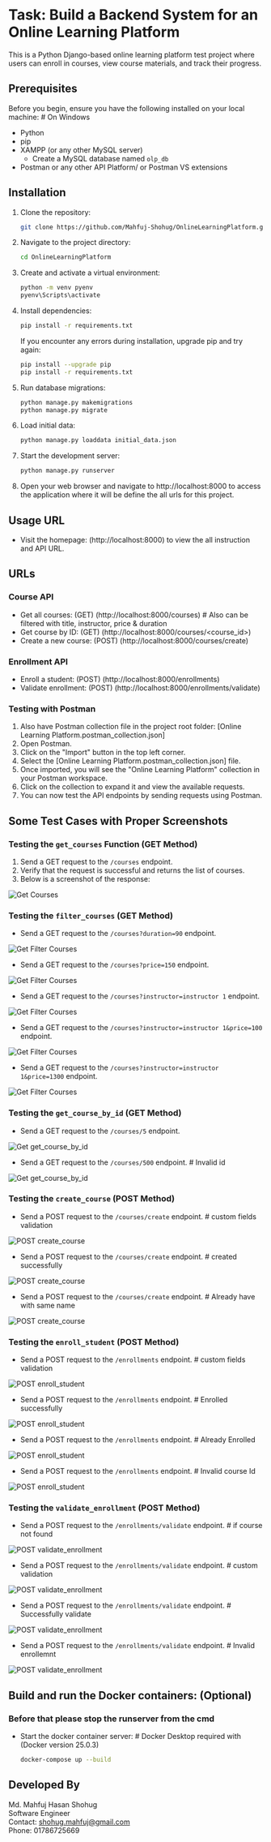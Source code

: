 # Task: Build a Backend System for an Online Learning Platform

This is a Python Django-based online learning platform test project where users can enroll in courses, view course materials, and track their progress.

## Prerequisites

Before you begin, ensure you have the following installed on your local machine: # On Windows

- Python
- pip
- XAMPP (or any other MySQL server)
  - Create a MySQL database named `olp_db`
- Postman or any other API Platform/ or Postman VS extensions

## Installation

1. Clone the repository:

    ```bash
    git clone https://github.com/Mahfuj-Shohug/OnlineLearningPlatform.git
    ```

2. Navigate to the project directory:

    ```bash
    cd OnlineLearningPlatform
    ```

3. Create and activate a virtual environment:

    ```bash
    python -m venv pyenv
    pyenv\Scripts\activate  
    ```

4. Install dependencies:

    ```bash
    pip install -r requirements.txt
    ```

    If you encounter any errors during installation, upgrade pip and try again:

    ```bash
    pip install --upgrade pip
    pip install -r requirements.txt
    ```

5. Run database migrations:

    ```bash
    python manage.py makemigrations
    python manage.py migrate
    ```

6. Load initial data:

    ```bash
    python manage.py loaddata initial_data.json
    ```

7. Start the development server:

    ```bash
    python manage.py runserver
    ```

8. Open your web browser and navigate to http://localhost:8000 to access the application where it will be define the all urls for this project.

## Usage URL

- Visit the homepage: (http://localhost:8000) to view the all instruction and API URL.

## URLs

### Course API
- Get all courses: (GET) (http://localhost:8000/courses)  # Also can be filtered with title, instructor, price & duration
- Get course by ID: (GET) (http://localhost:8000/courses/<course_id>)
- Create a new course: (POST) (http://localhost:8000/courses/create)

### Enrollment API
- Enroll a student: (POST) (http://localhost:8000/enrollments)
- Validate enrollment: (POST) (http://localhost:8000/enrollments/validate)

### Testing with Postman

1. Also have Postman collection file in the project root folder: [Online Learning Platform.postman_collection.json]
2. Open Postman.
3. Click on the "Import" button in the top left corner.
4. Select the [Online Learning Platform.postman_collection.json] file.
5. Once imported, you will see the "Online Learning Platform" collection in your Postman workspace.
6. Click on the collection to expand it and view the available requests.
7. You can now test the API endpoints by sending requests using Postman.


## Some Test Cases with Proper Screenshots

### Testing the `get_courses` Function (GET Method)

1. Send a GET request to the `/courses` endpoint.
2. Verify that the request is successful and returns the list of courses.
3. Below is a screenshot of the response:

![Get Courses](./screenshots/get_courses.png)

### Testing the `filter_courses` (GET Method)

- Send a GET request to the `/courses?duration=90` endpoint.

![Get Filter Courses](./screenshots/filter_courses.png)

- Send a GET request to the `/courses?price=150` endpoint.

![Get Filter Courses](./screenshots/filter_courses2.png)

- Send a GET request to the `/courses?instructor=instructor 1` endpoint.

![Get Filter Courses](./screenshots/filter_courses3.png)

- Send a GET request to the `/courses?instructor=instructor 1&price=100` endpoint.

![Get Filter Courses](./screenshots/filter_courses4.png)

- Send a GET request to the `/courses?instructor=instructor 1&price=1300` endpoint.

![Get Filter Courses](./screenshots/filter_courses5.png)


### Testing the `get_course_by_id` (GET Method)

- Send a GET request to the `/courses/5` endpoint.

![Get get_course_by_id](./screenshots/get_courses_by_id.png)

- Send a GET request to the `/courses/500` endpoint. # Invalid id

![Get get_course_by_id](./screenshots/get_courses_by_id2.png)


### Testing the `create_course` (POST Method)

- Send a POST request to the `/courses/create` endpoint. # custom fields validation 

![POST create_course](./screenshots/create_course.png)

- Send a POST request to the `/courses/create` endpoint. # created successfully

![POST create_course](./screenshots/create_course2.png)

- Send a POST request to the `/courses/create` endpoint. # Already have with same name

![POST create_course](./screenshots/create_course3.png)


### Testing the `enroll_student` (POST Method)

- Send a POST request to the `/enrollments` endpoint. # custom fields validation 

![POST enroll_student](./screenshots/enroll_student.png)

- Send a POST request to the `/enrollments` endpoint. # Enrolled successfully

![POST enroll_student](./screenshots/enroll_student2.png)

- Send a POST request to the `/enrollments` endpoint. # Already Enrolled

![POST enroll_student](./screenshots/enroll_student3.png)

- Send a POST request to the `/enrollments` endpoint. # Invalid course Id

![POST enroll_student](./screenshots/enroll_student4.png)


### Testing the `validate_enrollment` (POST Method)

- Send a POST request to the `/enrollments/validate` endpoint. # if course not found

![POST validate_enrollment](./screenshots/validate_enrollment.png)

- Send a POST request to the `/enrollments/validate` endpoint. # custom validation

![POST validate_enrollment](./screenshots/validate_enrollment2.png)

- Send a POST request to the `/enrollments/validate` endpoint. # Successfully validate

![POST validate_enrollment](./screenshots/validate_enrollment3.png)

- Send a POST request to the `/enrollments/validate` endpoint. # Invalid enrollemnt 

![POST validate_enrollment](./screenshots/validate_enrollment4.png)


## Build and run the Docker containers: (Optional)
### Before that please stop the runserver from the cmd

- Start the docker container server: # Docker Desktop required with (Docker version 25.0.3)

    ```bash
    docker-compose up --build
    ```



## Developed By

Md. Mahfuj Hasan Shohug  
Software Engineer  
Contact: shohug.mahfuj@gmail.com  
Phone: 01786725669